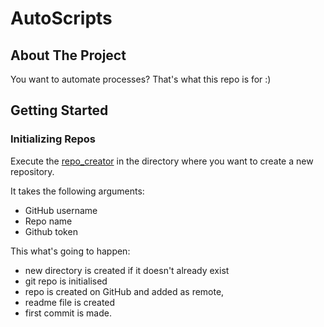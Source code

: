 # AutoScripts

## About The Project

You want to automate processes? That's what this repo is for :)

## Getting Started

### Initializing Repos
Execute the [repo_creator](RepoCreator/repo_creator.sh) in the directory where you want to create a new repository. 

It takes the following arguments:
- GitHub username
- Repo name
- Github token

This what's going to happen:

- new directory is created if it doesn't already exist
- git repo is initialised
- repo is created on GitHub and added as remote,
- readme file is created 
- first commit is made.
